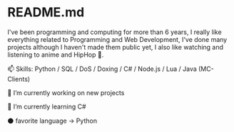# README.md

I've been programming and computing for more than 6 years, I really like everything related to Programming and Web Development, 
I've done many projects although I haven't made them public yet, I also like watching and listening to anime and HipHop 👀.

📫 Skills: Python / SQL / DoS /  Doxing / C# / Node.js / Lua / Java (MC-Clients)

🌱 I’m currently working on new projects

💞️ I’m currently learning C#

⚫ favorite language -> Python
